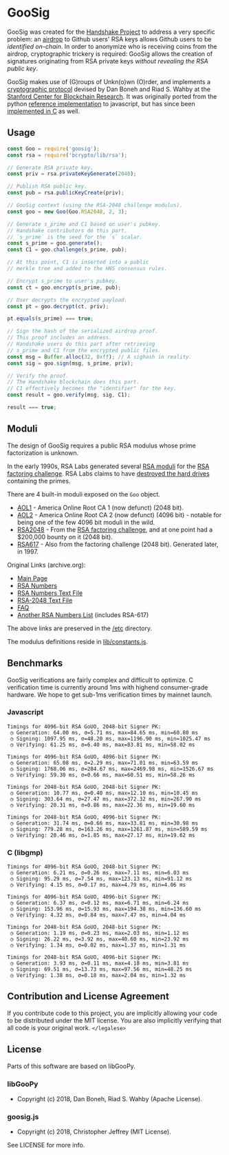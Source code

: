 # GooSig

GooSig was created for the [Handshake Project][handshake] to address a very
specific problem: an [airdrop] to Github users' RSA keys allows Github users to
be _identified on-chain_. In order to anonymize who is receiving coins from the
airdrop, cryptographic trickery is required: GooSig allows the creation of
signatures originating from RSA private keys _without revealing the RSA public
key_.

GooSig makes use of (G)roups of Unkn(o)wn (O)rder, and implements a
[cryptographic protocol][protocol] devised by Dan Boneh and Riad S. Wahby at
the [Stanford Center for Blockchain Research][cbr]. It was originally ported
from the python [reference implementation][libgoopy] to javascript, but has
since been [implemented in C][c] as well.

## Usage

``` js
const Goo = require('goosig');
const rsa = require('bcrypto/lib/rsa');

// Generate RSA private key.
const priv = rsa.privateKeyGenerate(2048);

// Publish RSA public key.
const pub = rsa.publicKeyCreate(priv);

// GooSig context (using the RSA-2048 challenge modulus).
const goo = new Goo(Goo.RSA2048, 2, 3);

// Generate s_prime and C1 based on user's pubkey.
// Handshake contributors do this part.
// `s_prime` is the seed for the `s` scalar.
const s_prime = goo.generate();
const C1 = goo.challenge(s_prime, pub);

// At this point, C1 is inserted into a public
// merkle tree and added to the HNS consensus rules.

// Encrypt s_prime to user's pubkey.
const ct = goo.encrypt(s_prime, pub);

// User decrypts the encrypted payload.
const pt = goo.decrypt(ct, priv);

pt.equals(s_prime) === true;

// Sign the hash of the serialized airdrop proof.
// This proof includes an address.
// Handshake users do this part after retrieving
// s_prime and C1 from the encrypted public files.
const msg = Buffer.alloc(32, 0xff); // A sighash in reality.
const sig = goo.sign(msg, s_prime, priv);

// Verify the proof.
// The Handshake blockchain does this part.
// C1 effectively becomes the "identifier" for the key.
const result = goo.verify(msg, sig, C1);

result === true;
```

## Moduli

The design of GooSig requires a public RSA modulus whose prime factorization is
unknown.

In the early 1990s, RSA Labs generated several [RSA moduli][numbers-wiki] for
the [RSA factoring challenge][challenge-wiki]. RSA Labs claims to have
[destroyed the hard drives][faq] containing the primes.

There are 4 built-in moduli exposed on the `Goo` object.

- [AOL1] - America Online Root CA 1 (now defunct) (2048 bit).
- [AOL2] - America Online Root CA 2 (now defunct) (4096 bit) - notable for
  being one of the few 4096 bit moduli in the wild.
- [RSA2048] - From the [RSA factoring challenge][challenge-wiki], and at one
  point had a $200,000 bounty on it (2048 bit).
- [RSA617] - Also from the factoring challenge (2048 bit). Generated later, in
  1997.

Original Links (archive.org):

- [Main Page][challenge]
- [RSA Numbers][numbers]
- [RSA Numbers Text File][txt]
- [RSA-2048 Text File][RSA2048-txt]
- [FAQ][faq]
- [Another RSA Numbers List][list] (includes RSA-617)

The above links are preserved in the [/etc][etc] directory.

The modulus definitions reside in [lib/constants.js][constants].

## Benchmarks

GooSig verifications are fairly complex and difficult to optimize. C
verification time is currently around 1ms with highend consumer-grade hardware.
We hope to get sub-1ms verification times by mainnet launch.

### Javascript

```
Timings for 4096-bit RSA GoUO, 2048-bit Signer PK:
 ◷ Generation: 64.00 ms, σ=5.71 ms, max=84.65 ms, min=60.80 ms
 ◷ Signing: 1097.95 ms, σ=48.20 ms, max=1196.90 ms, min=1025.47 ms
 ◷ Verifying: 61.25 ms, σ=6.40 ms, max=83.81 ms, min=58.02 ms

Timings for 4096-bit RSA GoUO, 4096-bit Signer PK:
 ◷ Generation: 65.08 ms, σ=2.29 ms, max=71.01 ms, min=63.59 ms
 ◷ Signing: 1768.06 ms, σ=284.67 ms, max=2469.98 ms, min=1526.67 ms
 ◷ Verifying: 59.30 ms, σ=0.66 ms, max=60.51 ms, min=58.26 ms

Timings for 2048-bit RSA GoUO, 2048-bit Signer PK:
 ◷ Generation: 10.77 ms, σ=0.40 ms, max=12.10 ms, min=10.45 ms
 ◷ Signing: 303.64 ms, σ=27.47 ms, max=372.32 ms, min=267.90 ms
 ◷ Verifying: 20.31 ms, σ=0.86 ms, max=22.36 ms, min=19.60 ms

Timings for 2048-bit RSA GoUO, 4096-bit Signer PK:
 ◷ Generation: 31.74 ms, σ=0.66 ms, max=33.81 ms, min=30.98 ms
 ◷ Signing: 779.28 ms, σ=163.26 ms, max=1261.87 ms, min=589.59 ms
 ◷ Verifying: 20.46 ms, σ=1.85 ms, max=27.17 ms, min=19.62 ms
```

### C (libgmp)

```
Timings for 4096-bit RSA GoUO, 2048-bit Signer PK:
 ◷ Generation: 6.21 ms, σ=0.26 ms, max=7.11 ms, min=6.03 ms
 ◷ Signing: 95.29 ms, σ=7.54 ms, max=123.13 ms, min=91.12 ms
 ◷ Verifying: 4.15 ms, σ=0.17 ms, max=4.79 ms, min=4.06 ms

Timings for 4096-bit RSA GoUO, 4096-bit Signer PK:
 ◷ Generation: 6.37 ms, σ=0.12 ms, max=6.71 ms, min=6.24 ms
 ◷ Signing: 153.96 ms, σ=15.93 ms, max=194.38 ms, min=136.60 ms
 ◷ Verifying: 4.32 ms, σ=0.84 ms, max=7.47 ms, min=4.04 ms

Timings for 2048-bit RSA GoUO, 2048-bit Signer PK:
 ◷ Generation: 1.19 ms, σ=0.23 ms, max=2.03 ms, min=1.12 ms
 ◷ Signing: 26.22 ms, σ=3.92 ms, max=40.60 ms, min=23.92 ms
 ◷ Verifying: 1.34 ms, σ=0.02 ms, max=1.37 ms, min=1.31 ms

Timings for 2048-bit RSA GoUO, 4096-bit Signer PK:
 ◷ Generation: 3.93 ms, σ=0.11 ms, max=4.18 ms, min=3.81 ms
 ◷ Signing: 69.51 ms, σ=13.73 ms, max=97.56 ms, min=48.25 ms
 ◷ Verifying: 1.38 ms, σ=0.18 ms, max=2.04 ms, min=1.32 ms
```

## Contribution and License Agreement

If you contribute code to this project, you are implicitly allowing your code
to be distributed under the MIT license. You are also implicitly verifying that
all code is your original work. `</legalese>`

## License

Parts of this software are based on libGooPy.

### libGooPy

- Copyright (c) 2018, Dan Boneh, Riad S. Wahby (Apache License).

### goosig.js

- Copyright (c) 2018, Christopher Jeffrey (MIT License).

See LICENSE for more info.

[handshake]: https://handshake.org
[airdrop]: https://github.com/handshake-org/hs-airdrop
[protocol]: https://github.com/kwantam/GooSig/blob/master/protocol.txt
[libgoopy]: https://github.com/kwantam/GooSig
[c]: https://github.com/handshake-org/goosig/tree/master/src/goo
[AOL1]: https://ssl-tools.net/subjects/3c8008731e5ff9a0e7a6b0fb906fc6e439cbe862
[AOL2]: https://ssl-tools.net/subjects/28ecf0993d30f9e4e607bef4f5c487f64a2a71a6
[RSA617]: https://en.wikipedia.org/wiki/RSA_numbers#RSA-617
[RSA2048]: https://en.wikipedia.org/wiki/RSA_numbers#RSA-2048
[RSA2048-txt]: https://web.archive.org/web/20130521022803/http://www.rsa.com/rsalabs/challenges/factoring/RSA-2048.txt
[challenge-wiki]: https://en.wikipedia.org/wiki/RSA_Factoring_Challenge
[numbers-wiki]: https://en.wikipedia.org/wiki/RSA_numbers
[challenge]: https://web.archive.org/web/20130507091636/http://www.rsa.com/rsalabs/node.asp?id=2092
[numbers]: https://web.archive.org/web/20130507115513/http://www.rsa.com/rsalabs/node.asp?id=2093
[txt]: https://web.archive.org/web/20130507115513/http://www.rsa.com/rsalabs/challenges/factoring/challengenumbers.txt
[faq]: https://web.archive.org/web/20130502202924/http://www.rsa.com/rsalabs/node.asp?id=2094
[list]: http://www.ontko.com/pub/rayo/primes/rsa_fact.html
[etc]: https://github.com/handshake-org/goosig/tree/master/etc
[constants]: https://github.com/handshake-org/goosig/blob/master/lib/internal/constants.js
[cbr]: https://cbr.stanford.edu/

